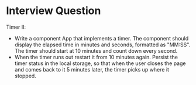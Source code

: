 # Interview Question

Timer II: 

- Write a component App that implements a timer. The component should display the elapsed time in minutes and seconds, formatted as "MM:SS". The timer should start at 10 minutes and count down every second. 
- When the timer runs out restart it from 10 minutes again. Persist the timer status in the local storage, so that when the user closes the page and comes back to it 5 minutes later, the timer picks up where it stopped.